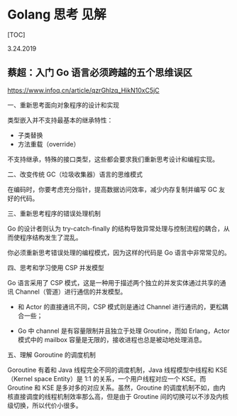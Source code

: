 # Golang 思考 见解

[TOC]

3.24.2019

## 蔡超：入门 Go 语言必须跨越的五个思维误区

https://www.infoq.cn/article/qzrGhlzq_HikN10xC5jC

一、重新思考面向对象程序的设计和实现

类型嵌入并不支持最基本的继承特性：

-   子类替换
-   方法重载（override）

不支持继承，特殊的接口类型，这些都会要求我们重新思考设计和编程实现。

二、改变传统 GC（垃圾收集器）语言的思维模式

在编码时，你要考虑充分指针，提高数据访问效率，减少内存复制并编写 GC 友好的代码。

三、重新思考程序的错误处理机制

Go 的设计者则认为 try-catch-finally 的结构导致异常处理与控制流程的耦合，从而使程序结构发生了混乱。

你必须重新思考错误处理的编程模式，因为这样的代码是 Go 语言中非常常见的。

四、思考和学习使用 CSP 并发模型

Go 语言采用了 CSP 模式，这是一种用于描述两个独立的并发实体通过共享的通讯 Channel（管道）进行通信的并发模型。

-   和 Actor 的直接通讯不同，CSP 模式则是通过 Channel 进行通讯的，更松耦合一些；

-   Go 中 channel 是有容量限制并且独立于处理 Groutine，而如 Erlang，Actor 模式中的 mailbox 容量是无限的，接收进程也总是被动地处理消息。

五、理解 Goroutine 的调度机制

Goroutine 有着和 Java 线程完全不同的调度机制，Java 线程模型中线程和 KSE（Kernel space Entity）是 1:1 的关系，一个用户线程对应一个 KSE。而 Groutine 和 KSE 是多对多的对应关系。虽然，Groutine 的调度机制不如，由内核直接调度的线程机制效率那么高，但是由于 Groutine 间的切换可以不涉及内核级切换，所以代价小很多。


